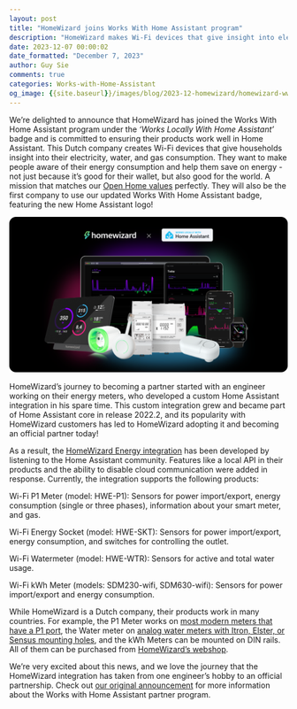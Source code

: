 ```yaml
---
layout: post
title: "HomeWizard joins Works With Home Assistant program"
description: "HomeWizard makes Wi-Fi devices that give insight into electricity, water, and gas consumption. The devices integrate locally into Home Assistant."
date: 2023-12-07 00:00:02
date_formatted: "December 7, 2023"
author: Guy Sie
comments: true
categories: Works-with-Home-Assistant
og_image: {{site.baseurl}}/images/blog/2023-12-homewizard/homewizard-wwha-og.png
---
```


We’re delighted to announce that HomeWizard has joined the Works With Home Assistant program under the *‘Works Locally With Home Assistant’* badge and is committed to ensuring their products work well in Home Assistant. This Dutch company creates Wi-Fi devices that give households insight into their electricity, water, and gas consumption. They want to make people aware of their energy consumption and help them save on energy - not just because it’s good for their wallet, but also good for the world. A mission that matches our [Open Home values](/blog/2021/12/23/the-open-home/) perfectly. They will also be the first company to use our updated Works With Home Assistant badge, featuring the new Home Assistant logo!

![HomeWizard works locally with Home Assistant](/images/blog/2023-12-homewizard/homewizard-wwha.png)

<!--more-->
HomeWizard’s journey to becoming a partner started with an engineer working on their energy meters, who developed a custom Home Assistant integration in his spare time. This custom integration grew and became part of Home Assistant core in release 2022.2, and its popularity with HomeWizard customers has led to HomeWizard adopting it and becoming an official partner today!

As a result, the [HomeWizard Energy integration](/integrations/homewizard/) has been developed by listening to the Home Assistant community. Features like a local API in their products and the ability to disable cloud communication were added in response. Currently, the integration supports the following products:

Wi-Fi P1 Meter (model: HWE-P1): Sensors for power import/export, energy consumption (single or three phases), information about your smart meter, and gas.

Wi-Fi Energy Socket (model: HWE-SKT): Sensors for power import/export, energy consumption, and switches for controlling the outlet.

Wi-Fi Watermeter (model: HWE-WTR): Sensors for active and total water usage.

Wi-Fi kWh Meter (models: SDM230-wifi, SDM630-wifi): Sensors for power import/export and energy consumption. 

While HomeWizard is a Dutch company, their products work in many countries. For example, the P1 Meter works on [most modern meters that have a P1 port](https://helpdesk.homewizard.com/en/articles/5935311-is-my-smart-meter-compatible), the Water meter on [analog water meters with Itron, Elster, or Sensus mounting holes](https://helpdesk.homewizard.com/en/articles/6287701-is-my-analog-watermeter-compatible), and the kWh Meters can be mounted on DIN rails. All of them can be purchased from [HomeWizard’s webshop](https://www.homewizard.com/shop/).

We’re very excited about this news, and we love the journey that the HomeWizard integration has taken from one engineer’s hobby to an official partnership. Check out [our original announcement](/blog/2022/07/12/partner-program/) for more information about the Works with Home Assistant partner program.
